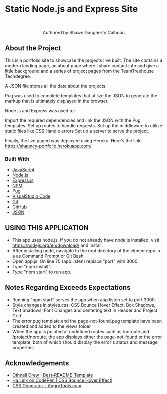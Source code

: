 

<h1>Static Node.js and Express Site</h1>
<br>
<p align="center">Authored by Shawn Daugherty Calhoun</p>



## About the Project
This is a portfolio site to showcase the projects I've built. The site contains a modern landing page, an about page where I share contact info and give a little background and a series of project pages from the TeamTreehouse Techdegree.

A JSON file stores all the data about the projects.

Pug was used to complete templates that utilize the JSON to generate the markup that is ultimately displayed in the browser.

Node.js and Express was used to:

Import the required dependencies and link the JSON with the Pug templates. Set up routes to handle requests. Set up the middleware to utilize static files like CSS Handle errors Set up a server to serve the project. 

Finally, the live paged was deployed using Heroku.
Here's the link: https://shauncy-portfolio.herokuapp.com/
<br>


### Built With

* [JavaScript](https://www.javascript.com/)
* [Node.js](https://nodejs.org/en/)
* [Express.js](https://expressjs.com/)
* [NPM](https://www.npmjs.com/)
* [Pug](https://pugjs.org/api/getting-started.html)
* [VisualStudio Code](https://code.visualstudio.com/)
* [Git](https://git-scm.com/)
* [GitHub](https://github.com/)
* [JSON](https://www.json.org/json-en.html)

## USING THIS APPLICATION
- This app uses node.js. If you do not already have node.js installed, visit https://nodejs.org/en/download/ and install.
- After installing node, navigate to the root directory of the cloned repo in a as Command Prompt or Git Bash.
- Open app.js. On line 70 (app.listen) replace "port" with 3000.
- Type  "npm install".
- Type "npm start" to run app.

## Notes Regarding Exceeds Expectations
- Running "npm start" serves the app when app.listen set to port 3000.
- Style changes in styles.css: CSS Bounce Hover Effect, Box Shadows, Text Shadows, Font Changes and centering text in Header and Project Grid
- The error.pug template and the page-not-found.pug template have been created and added to the views folder
- When the app is pointed at undefined routes such as /noroute and /project/noroute, the app displays either the page-not-found or the error template, both of which should display   the error's status and message properties




## Acknowledgements
 * [Othneil Drew | Best-README-Template](https://github.com/othneildrew/Best-README-Template) 
* [Ha Link on CodePen | CSS Bounce Hover Effect| ](https://codepen.io/halink0803/pen/qdVXqm) 
* [CSS Generator - AngryTools.com](https://angrytools.com/css-generator/)
